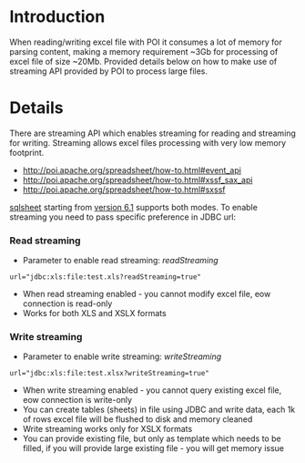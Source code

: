 # Introduction 

When reading/writing excel file with POI it consumes a lot of memory for parsing content, making a memory requirement ~3Gb for processing of excel file of size ~20Mb. Provided details below on how to make use of streaming API provided by POI to process large files.

# Details 

There are streaming API which enables streaming for reading and streaming for writing. Streaming allows excel files processing with very low memory footprint.
* http://poi.apache.org/spreadsheet/how-to.html#event_api
* http://poi.apache.org/spreadsheet/how-to.html#xssf_sax_api
* http://poi.apache.org/spreadsheet/how-to.html#sxssf

[sqlsheet](http://code.google.com/p/sqlsheet) starting from [version 6.1](http://sqlsheet.googlecode.com/svn/maven2/com/google/code/sqlsheet/) supports both modes. To enable streaming you need to pass specific preference in JDBC url:

### Read streaming 
* Parameter to enable read streaming: *readStreaming*
```
url="jdbc:xls:file:test.xls?readStreaming=true"
```
* When read streaming enabled - you cannot modify excel file, eow connection is read-only
* Works for both XLS and XSLX formats

### Write streaming
* Parameter to enable write streaming: *writeStreaming*
```
url="jdbc:xls:file:test.xlsx?writeStreaming=true"
```
* When write streaming enabled - you cannot query existing excel file, eow connection is write-only
* You can create tables (sheets) in file using JDBC and write data, each 1k of rows excel file will be flushed to disk and memory cleaned
* Write streaming works only for XSLX formats
* You can provide existing file, but only as template which needs to be filled, if you will provide large existing file - you will get memory issue
